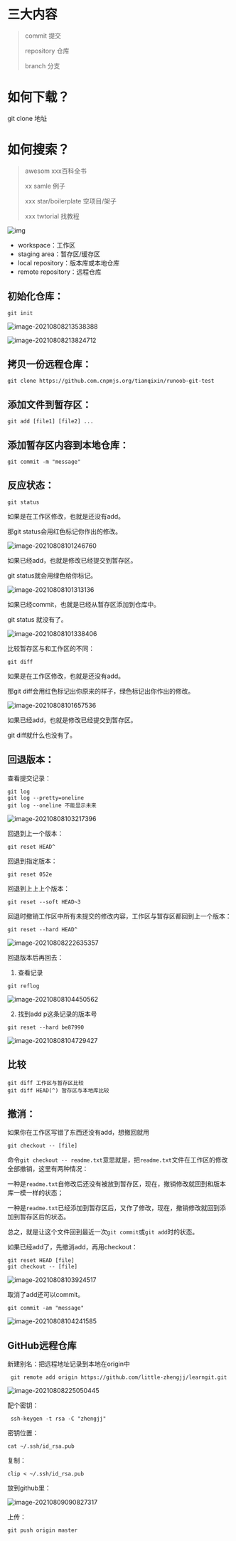 # 三大内容

> commit 提交
>
> repository 仓库
>
> branch 分支

# 如何下载？

git clone 地址

# 如何搜索？

> awesom xxx百科全书
>
> xx samle 例子
>
> xxx star/boilerplate 空项目/架子
>
> xxx twtorial 找教程

![img](https://i.loli.net/2021/08/08/RmGNUxkife9Bpb3.jpg)

- workspace：工作区
- staging area：暂存区/缓存区
- local repository：版本库或本地仓库
- remote repository：远程仓库

## 初始化仓库：

```shell
git init
```

![image-20210808213538388](https://i.loli.net/2021/08/08/YdFAVNthRGgyQk6.png)

![image-20210808213824712](https://i.loli.net/2021/08/08/oZJT64yvC81fqiU.png)

## 拷贝一份远程仓库：

```shell
git clone https://github.com.cnpmjs.org/tianqixin/runoob-git-test
```

## 添加文件到暂存区：

```shell
git add [file1] [file2] ...
```

## 添加暂存区内容到本地仓库：

```shell
git commit -m "message"
```

## 反应状态：

```shell
git status
```

如果是在工作区修改，也就是还没有add。

那git status会用红色标记你作出的修改。

![image-20210808101246760](https://i.loli.net/2021/08/08/I67Chib5F8BsUaM.png)

如果已经add，也就是修改已经提交到暂存区。

git status就会用绿色给你标记。

![image-20210808101313136](https://i.loli.net/2021/08/08/hdQAVbOxHfY7o84.png)

如果已经commit，也就是已经从暂存区添加到仓库中。

git status 就没有了。

![image-20210808101338406](https://i.loli.net/2021/08/08/ugHlxeRwUGjpKtQ.png)

比较暂存区与和工作区的不同：

```shell
git diff
```

如果是在工作区修改，也就是还没有add。

那git diff会用红色标记出你原来的样子，绿色标记出你作出的修改。

![image-20210808101657536](https://i.loli.net/2021/08/08/mXu5ZJpyU1AtMCS.png)

如果已经add，也就是修改已经提交到暂存区。

git diff就什么也没有了。

## 回退版本：

查看提交记录：

```shell
git log
git log --pretty=oneline
git log --oneline 不能显示未来
```

![image-20210808103217396](https://i.loli.net/2021/08/08/earLDwcjyHEXRod.png)

回退到上一个版本：

```shell
git reset HEAD^
```

回退到指定版本：

```shell
git reset 052e
```

回退到上上上个版本：

```shell
git reset --soft HEAD~3
```

回退时撤销工作区中所有未提交的修改内容，工作区与暂存区都回到上一个版本：

```shell
git reset --hard HEAD^
```

![image-20210808222635357](https://i.loli.net/2021/08/08/AzkDS4jmHV7oWbR.png)



回退版本后再回去：

1. 查看记录

```shell
git reflog
```

![image-20210808104450562](https://i.loli.net/2021/08/08/xfwK1tbiaXgQekE.png)

2. 找到add p这条记录的版本号

```shell
git reset --hard be87990
```

![image-20210808104729427](https://i.loli.net/2021/08/08/BpGIiEL3QWgjMOZ.png)

## 比较

```shell
git diff 工作区与暂存区比较
git diff HEAD(^) 暂存区与本地库比较
```



## 撤消：

如果你在工作区写错了东西还没有add，想撤回就用

```shell
git checkout -- [file]
```

命令`git checkout -- readme.txt`意思就是，把`readme.txt`文件在工作区的修改全部撤销，这里有两种情况：

一种是`readme.txt`自修改后还没有被放到暂存区，现在，撤销修改就回到和版本库一模一样的状态；

一种是`readme.txt`已经添加到暂存区后，又作了修改，现在，撤销修改就回到添加到暂存区后的状态。

总之，就是让这个文件回到最近一次`git commit`或`git add`时的状态。

如果已经add了，先撤消add，再用checkout：

```shell
git reset HEAD [file]
git checkout -- [file]
```



![image-20210808103924517](https://i.loli.net/2021/08/08/mIlz59iBouwPkAq.png)

取消了add还可以commit。

```shell
git commit -am "message"
```

![image-20210808104241585](https://i.loli.net/2021/08/08/ItybJ5PvcH1Qerm.png)

## GitHub远程仓库

新建别名：把远程地址记录到本地在origin中

```shell
 git remote add origin https://github.com/little-zhengjj/learngit.git
```

![image-20210808225050445](https://i.loli.net/2021/08/08/3cMhrw1CjeVHWEF.png)

配个密钥：

```shell
 ssh-keygen -t rsa -C "zhengjj"
```

密钥位置：

```shell
cat ~/.ssh/id_rsa.pub
```

复制：

```shell
clip < ~/.ssh/id_rsa.pub
```

放到github里：

![image-20210809090827317](https://i.loli.net/2021/08/09/lwpM7JIiG1HjVqb.png)

上传：

```shell
git push origin master
```

